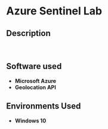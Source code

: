 <h1>Azure Sentinel Lab</h1>

<h2>Description</h2>

<br />


<h2>Software used</h2>

- <b>Microsoft Azure</b> 
- <b>Geolocation API</b>

<h2>Environments Used </h2>

- <b>Windows 10</b> 
